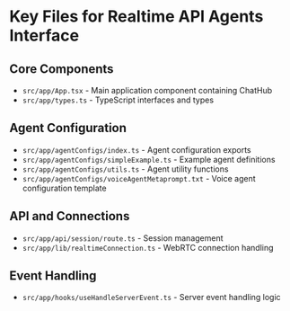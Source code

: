 # Key Files for Realtime API Agents Interface

## Core Components
- `src/app/App.tsx` - Main application component containing ChatHub
- `src/app/types.ts` - TypeScript interfaces and types

## Agent Configuration
- `src/app/agentConfigs/index.ts` - Agent configuration exports
- `src/app/agentConfigs/simpleExample.ts` - Example agent definitions
- `src/app/agentConfigs/utils.ts` - Agent utility functions
- `src/app/agentConfigs/voiceAgentMetaprompt.txt` - Voice agent configuration template

## API and Connections
- `src/app/api/session/route.ts` - Session management
- `src/app/lib/realtimeConnection.ts` - WebRTC connection handling

## Event Handling
- `src/app/hooks/useHandleServerEvent.ts` - Server event handling logic 